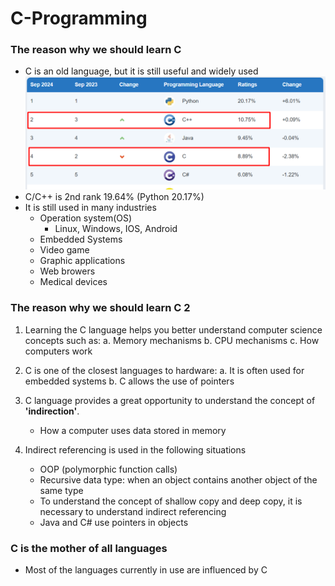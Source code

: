# C-Programming


### The reason why we should learn C
- C is an old language, but it is still useful and widely used
!['tiobe index'](./tiobe_index.png)
- C/C++ is 2nd rank 19.64% (Python 20.17%)
- It is still used in many industries
    - Operation system(OS)
        - Linux, Windows, IOS, Android
    - Embedded Systems 
    - Video game
    - Graphic applications
    - Web browers
    - Medical devices

### The reason why we should learn C 2
1. Learning the C language helps you better understand computer science concepts such as:
    a. Memory mechanisms
    b. CPU mechanisms
    c. How computers work

2. C is one of the closest languages to hardware:
    a. It is often used for embedded systems
    b. C allows the use of pointers

3.  C language provides a great opportunity to understand the concept of **'indirection'**. 
    - How a computer uses data stored in memory

4. Indirect referencing is used in the following situations
    - OOP (polymorphic function calls)
    - Recursive data type: when an object contains another object of the same type
    - To understand the concept of shallow copy and deep copy, it is necessary to understand indirect referencing
    - Java and C# use pointers in objects


### C is the mother of all languages
- Most of the languages currently in use are influenced by C